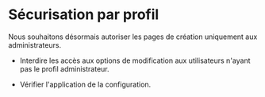 # Sécurisation par profil

Nous souhaitons désormais autoriser les pages de création uniquement aux administrateurs.

* Interdire les accès aux options de modification aux utilisateurs n'ayant pas le profil administrateur.

* Vérifier l'application de la configuration.   